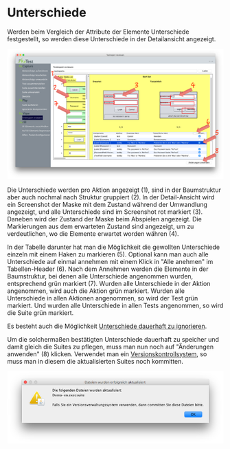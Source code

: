 Unterschiede
============

Werden beim Vergleich der Attribute der Elemente Unterschiede festgestellt, so werden diese Unterschiede in der Detailansicht angezeigt.

![GUI Screenshot vom ReView mit Unterschieden](ergebnisse-unterschiede-1.png)

Die Unterschiede werden pro Aktion angezeigt (1), sind in der Baumstruktur aber auch nochmal nach Struktur gruppiert (2).
In der Detail-Ansicht wird ein Screenshot der Maske mit dem Zustand während der Umwandlung angezeigt, und alle Unterschiede sind im Screenshot rot markiert (3).
Daneben wird der Zustand der Maske beim Abspielen angezeigt. Die Markierungen aus dem erwarteten Zustand sind angezeigt, um zu verdeutlichen, wo die Elemente erwartet worden währen (4).

In der Tabelle darunter hat man die Möglichkeit die gewollten Unterschiede einzeln mit einem Haken zu markieren (5).
Optional kann man auch alle Unterschiede auf einmal annehmen mit einem Klick in "Alle anehmen" im Tabellen-Header (6). 
Nach dem Annehmen werden die Elemente in der Baumstruktur, bei denen alle Unterschiede angenommen wurden, entsprechend grün markiert (7).
Wurden alle Unterschiede in der Aktion angenommen, wird auch die Aktion grün markiert.
Wurden alle Unterschiede in allen Aktionen angenommen, so wird der Test grün markiert.
Und wurden alle Unterschiede in allen Tests angenommen, so wird die Suite grün markiert.

Es besteht auch die Möglichkeit [Unterschiede dauerhaft zu ignorieren](ui-elemente-ignorieren.md).

Um die solchermaßen bestätigten Unterschiede dauerhaft zu speicher und damit gleich die Suites zu pflegen, muss man nun noch auf "Änderungen anwenden" (8) klicken.
Verwendet man ein [Versionskontrollsystem](../testprozess/prozess-mit-ci-server.md), so muss man in diesem die aktualisierten Suites noch kommitten.

![GUI Screenshot vom ReView mit Unterschieden](ergebnisse-unterschiede-2.png)
